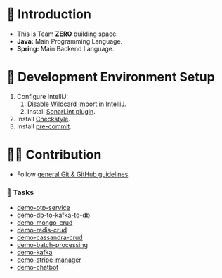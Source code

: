 # 👋 Introduction
- This is Team **ZERO** building space.
- **Java:** Main Programming Language.
- **Spring:** Main Backend Language.

# 🔧 Development Environment Setup
1. Configure IntelliJ:
    1. [Disable Wildcard Import in IntelliJ](https://www.baeldung.com/intellij-disable-wildcard-import).
    2. Install [SonarLint plugin](https://github.com/ittovate/.github/blob/main/docs/sonarlint-installation.md).
3. Install [Checkstyle](https://github.com/ittovate/.github/blob/main/docs/checkstyle-installation.md).
4. Install [pre-commit](https://github.com/ittovate/.github/blob/main/docs/pre-commit-installation.md).

# 🙋‍♂️ Contribution
- Follow [general Git & GitHub guidelines](https://github.com/ittovate/.github/blob/main/docs/git-management-guidelines.md).
### 📃 Tasks
- [demo-otp-service](https://github.com/ittovate/.github/blob/main/tasks/01.demo-otp-service.md)
- [demo-db-to-kafka-to-db](https://github.com/ittovate/.github/blob/main/tasks/02.demo-db-to-kafka-to-db.md)
- [demo-mongo-crud](https://github.com/ittovate/.github/blob/main/tasks/03.demo-mongo-crud.md)
- [demo-redis-crud](https://github.com/ittovate/.github/blob/main/tasks/04.demo-redis-crud.md)
- [demo-cassandra-crud](https://github.com/ittovate/.github/blob/main/tasks/05.demo-cassandra-crud.md)
- [demo-batch-processing](https://github.com/ittovate/.github/blob/main/tasks/06.demo-batch-processing.md)
- [demo-kafka](https://github.com/ittovate/.github/blob/main/tasks/09.demo-kafka.md)
- [demo-stripe-manager](https://github.com/ittovate/.github/blob/main/tasks/10.demo-stripe-manager.md)
- [demo-chatbot](https://github.com/ittovate/.github/blob/main/tasks/11.demo-chatbot.md)
